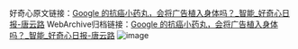 好奇心原文链接：[Google 的抗癌小药丸，会将广告植入身体吗？_智能_好奇心日报-唐云路](https://www.qdaily.com/articles/3342.html)
WebArchive归档链接：[Google 的抗癌小药丸，会将广告植入身体吗？_智能_好奇心日报-唐云路](http://web.archive.org/web/20190623152015/https://www.qdaily.com/articles/3342.html)
![image](http://ww3.sinaimg.cn/large/007d5XDpgy1g3vcf0hgzqj30u02xfqt5)